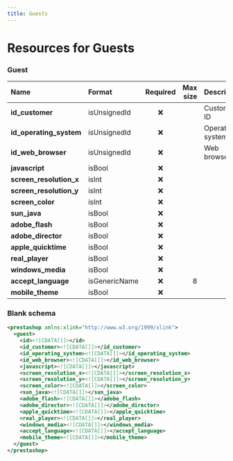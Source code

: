 ```yaml
---
title: Guests
---
```


# Resources for Guests

### Guest

|          Name           |    Format     | Required | Max size |     Description     |
| :---------------------- | :------------ | :------: | -------: | :------------------ |
| **id_customer**         | isUnsignedId  | ❌        |          | Customer ID         |
| **id_operating_system** | isUnsignedId  | ❌        |          | Operating system ID |
| **id_web_browser**      | isUnsignedId  | ❌        |          | Web browser ID      |
| **javascript**          | isBool        | ❌        |          |                     |
| **screen_resolution_x** | isInt         | ❌        |          |                     |
| **screen_resolution_y** | isInt         | ❌        |          |                     |
| **screen_color**        | isInt         | ❌        |          |                     |
| **sun_java**            | isBool        | ❌        |          |                     |
| **adobe_flash**         | isBool        | ❌        |          |                     |
| **adobe_director**      | isBool        | ❌        |          |                     |
| **apple_quicktime**     | isBool        | ❌        |          |                     |
| **real_player**         | isBool        | ❌        |          |                     |
| **windows_media**       | isBool        | ❌        |          |                     |
| **accept_language**     | isGenericName | ❌        | 8        |                     |
| **mobile_theme**        | isBool        | ❌        |          |                     |


### Blank schema

```xml
<prestashop xmlns:xlink="http://www.w3.org/1999/xlink">
  <guest>
    <id><![CDATA[]]></id>
    <id_customer><![CDATA[]]></id_customer>
    <id_operating_system><![CDATA[]]></id_operating_system>
    <id_web_browser><![CDATA[]]></id_web_browser>
    <javascript><![CDATA[]]></javascript>
    <screen_resolution_x><![CDATA[]]></screen_resolution_x>
    <screen_resolution_y><![CDATA[]]></screen_resolution_y>
    <screen_color><![CDATA[]]></screen_color>
    <sun_java><![CDATA[]]></sun_java>
    <adobe_flash><![CDATA[]]></adobe_flash>
    <adobe_director><![CDATA[]]></adobe_director>
    <apple_quicktime><![CDATA[]]></apple_quicktime>
    <real_player><![CDATA[]]></real_player>
    <windows_media><![CDATA[]]></windows_media>
    <accept_language><![CDATA[]]></accept_language>
    <mobile_theme><![CDATA[]]></mobile_theme>
  </guest>
</prestashop>
```

